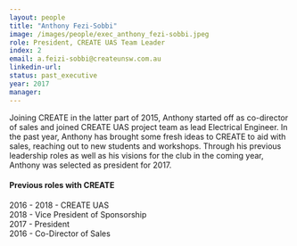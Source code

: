 ```yaml
---
layout: people
title: "Anthony Fezi-Sobbi"
image: /images/people/exec_anthony_fezi-sobbi.jpeg
role: President, CREATE UAS Team Leader
index: 2
email: a.feizi-sobbi@createunsw.com.au
linkedin-url:
status: past_executive
year: 2017
manager:
---
```

Joining CREATE in the latter part of 2015, Anthony started off as co-director of sales and joined CREATE UAS project team as lead Electrical Engineer. In the past year, Anthony has brought some fresh ideas to CREATE to aid with sales, reaching out to new students and workshops. Through his previous leadership roles as well as his visions for the club in the coming year, Anthony was selected as president for 2017.
<h4>Previous roles with CREATE</h4>
2016 - 2018 - CREATE UAS<br>
2018 - Vice President of Sponsorship<br>
2017 - President <br>
2016 - Co-Director of Sales<br>

